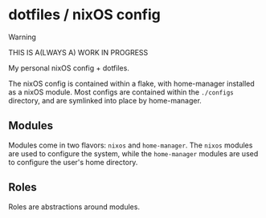 # dotfiles / nixOS config

> [!WARNING]
> THIS IS A(LWAYS A) WORK IN PROGRESS

My personal nixOS config + dotfiles.

The nixOS config is contained within a flake, with home-manager installed as a
nixOS module. Most configs are contained within the `./configs` directory, and
are symlinked into place by home-manager.

## Modules

Modules come in two flavors: `nixos` and `home-manager`. The `nixos` modules
are used to configure the system, while the `home-manager` modules are used to
configure the user's home directory.

## Roles

Roles are abstractions around modules.
